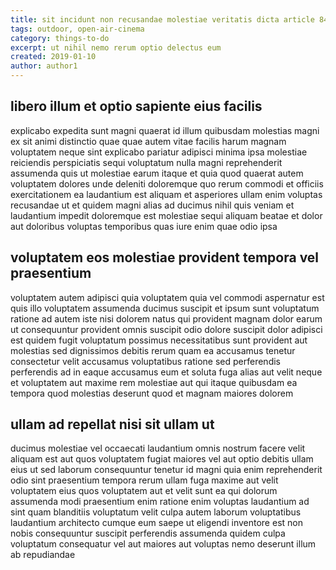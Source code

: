```yaml
---
title: sit incidunt non recusandae molestiae veritatis dicta article 8411
tags: outdoor, open-air-cinema
category: things-to-do
excerpt: ut nihil nemo rerum optio delectus eum
created: 2019-01-10
author: author1
---
```


## libero illum et optio sapiente eius facilis

explicabo expedita sunt magni quaerat id illum quibusdam molestias magni ex sit animi distinctio quae quae autem vitae facilis harum magnam voluptatem neque sint explicabo pariatur adipisci minima ipsa molestiae reiciendis perspiciatis sequi voluptatum nulla magni reprehenderit assumenda quis ut molestiae earum itaque et quia quod quaerat autem voluptatem dolores unde deleniti doloremque quo rerum commodi et officiis exercitationem ea laudantium est aliquam et asperiores ullam enim voluptas recusandae ut et quidem magni alias ad ducimus nihil quis veniam et laudantium impedit doloremque est molestiae sequi aliquam beatae et dolor aut doloribus voluptas temporibus quas iure enim quae odio ipsa

## voluptatem eos molestiae provident tempora vel praesentium

voluptatem autem adipisci quia voluptatem quia vel commodi aspernatur est quis illo voluptatem assumenda ducimus suscipit et ipsum sunt voluptatum ratione ad autem iste nisi dolorem natus qui provident magnam dolor earum ut consequuntur provident omnis suscipit odio dolore suscipit dolor adipisci est quidem fugit voluptatum possimus necessitatibus sunt provident aut molestias sed dignissimos debitis rerum quam ea accusamus tenetur consectetur velit accusamus voluptatibus ratione sed perferendis perferendis ad in eaque accusamus eum et soluta fuga alias aut velit neque et voluptatem aut maxime rem molestiae aut qui itaque quibusdam ea tempora quod molestias deserunt quod et magnam maiores dolorem

## ullam ad repellat nisi sit ullam ut

ducimus molestiae vel occaecati laudantium omnis nostrum facere velit aliquam est aut quos voluptatem fugiat maiores vel aut optio debitis ullam eius ut sed laborum consequuntur tenetur id magni quia enim reprehenderit odio sint praesentium tempora rerum ullam fuga maxime aut velit voluptatem eius quos voluptatem aut et velit sunt ea qui dolorum assumenda modi praesentium enim ratione enim voluptas laudantium ad sint quam blanditiis voluptatum velit culpa autem laborum voluptatibus laudantium architecto cumque eum saepe ut eligendi inventore est non nobis consequuntur suscipit perferendis assumenda quidem culpa voluptatum consequatur vel aut maiores aut voluptas nemo deserunt illum ab repudiandae
